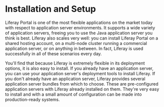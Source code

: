 #  Installation and Setup

Liferay Portal is one of the most flexible applications on the market today
with respect to application server environments. It supports a wide variety of
application servers, freeing you to use the Java application server you think
is best. Liferay also scales very well: you can install Liferay Portal on a
shared hosting account, on a multi-node cluster running a commercial
application server, or on anything in between. In fact, Liferay is used
successfully in all of these scenarios every day.

You'll find that because Liferay is extremely flexible in its deployment
options, it is also easy to install. If you already have an application server,
you can use your application server's deployment tools to install Liferay. If
you don't already have an application server, Liferay provides several
application server bundles from which to choose. These are pre-configured
application servers with Liferay already installed on them. They're very easy
to install and with a small amount of configuration can be made into
production-ready systems.
